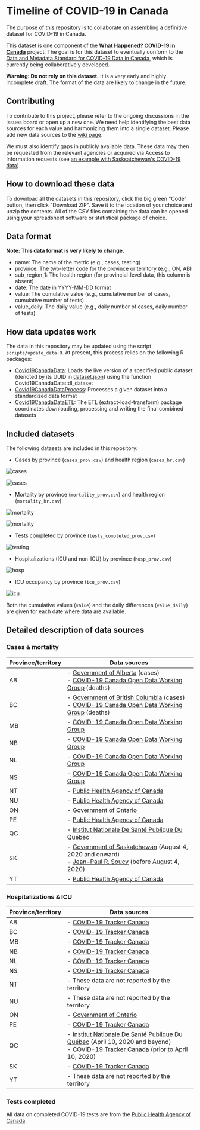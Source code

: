 # Timeline of COVID-19 in Canada

The purpose of this repository is to collaborate on assembling a definitive dataset for COVID-19 in Canada.

This dataset is one component of the **[What Happened? COVID-19 in Canada](https://whathappened.coronavirus.icu/)** project. The goal is for this dataset to eventually conform to the [Data and Metadata Standard for COVID-19 Data in Canada](https://github.com/ccodwg/CovidDataStandard), which is currently being collaboratively developed.

**Warning: Do not rely on this dataset.** It is a very early and highly incomplete draft. The format of the data are likely to change in the future.

## Contributing

To contribute to this project, please refer to the ongoing discussions in the issues board or open up a new one. We need help identifying the best data sources for each value and harmonizing them into a single dataset. Please add new data sources to the [wiki page](https://github.com/ccodwg/CovidTimelineCanada/wiki/List-of-data-sources).

We must also identify gaps in publicly available data. These data may then be requested from the relevant agencies or acquired via Access to Information requests (see [an example with Sasksatchewan's COVID-19 data](https://data.gripe/covid-19-in-saskatchewan/)).

## How to download these data

To download all the datasets in this repository, click the big green "Code" button, then click "Download ZIP". Save it to the location of your choice and unzip the contents. All of the CSV files containing the data can be opened using your spreadsheet software or statistical package of choice.

## Data format

**Note: This data format is very likely to change.**

- name: The name of the metric (e.g., cases, testing)
- province: The two-letter code for the province or territory (e.g., ON, AB)
- sub_region_1: The health region (for provincial-level data, this column is absent)
- date: The date in YYYY-MM-DD format
- value: The cumulative value (e.g., cumulative number of cases, cumulative number of tests)
- value_daily: The daily value (e.g., daily number of cases, daily number of tests)

## How data updates work

The data in this repository may be updated using the script `scripts/update_data.R`. At present, this process relies on the following R packages:

* [Covid19CanadaData](https://github.com/ccodwg/Covid19CanadaData): Loads the live version of a specified public dataset (denoted by its UUID in [dataset.json](https://github.com/ccodwg/Covid19CanadaArchive/blob/master/datasets.json)) using the function Covid19CanadaData::dl_dataset
* [Covid19CanadaDataProcess](https://github.com/ccodwg/Covid19CanadaDataProcess): Processes a given dataset into a standardized data format
* [Covid19CanadaDataETL](https://github.com/ccodwg/Covid19CanadaETL): The ETL (extract-load-transform) package coordinates downloading, processing and writing the final combined datasets

## Included datasets

The following datasets are included in this repository:

* Cases by province (`cases_prov.csv`) and health region (`cases_hr.csv`)

![cases](plots/cases_prov.png)

![cases](plots/cases_hr.png)

* Mortality by province (`mortality_prov.csv`) and health region (`mortality_hr.csv`)

![mortality](plots/mortality_prov.png)

![mortality](plots/mortality_hr.png)

* Tests completed by province (`tests_completed_prov.csv`)

![testing](plots/tests_completed_prov.png)

* Hospitalizations (ICU and non-ICU) by province (`hosp_prov.csv`)

![hosp](plots/hosp_prov.png)

* ICU occupancy by province (`icu_prov.csv`)

![icu](plots/icu_prov.png)

Both the cumulative values (`value`) and the daily differences (`value_daily`) are given for each date where data are available.

## Detailed description of data sources

### Cases & mortality

| Province/territory | Data sources                                                                                                                                                                                                                 |
|--------------------|------------------------------------------------------------------------------------------------------------------------------------------------------------------------------------------------------------------------------|
| AB                 | - [Government of Alberta](https://www.alberta.ca/stats/covid-19-alberta-statistics.htm) (cases)<br>- [COVID-19 Canada Open Data Working Group](https://opencovid.ca/) (deaths)                                               |
| BC                 | - [Government of British Columbia](http://www.bccdc.ca/health-info/diseases-conditions/covid-19/data) (cases)<br>- [COVID-19 Canada Open Data Working Group](https://opencovid.ca/) (deaths)                                         |
| MB                 | - [COVID-19 Canada Open Data Working Group](https://opencovid.ca/)                                                                                                                                                           |
| NB                 | - [COVID-19 Canada Open Data Working Group](https://opencovid.ca/)                                                                                                                                                           |
| NL                 | - [COVID-19 Canada Open Data Working Group](https://opencovid.ca/)                                                                                                                                                           |
| NS                 | - [COVID-19 Canada Open Data Working Group](https://opencovid.ca/)                                                                                                                                                           |
| NT                 | - [Public Health Agency of Canada](https://health-infobase.canada.ca/covid-19/epidemiological-summary-covid-19-cases.html)                                                                                                   |
| NU                 | - [Public Health Agency of Canada](https://health-infobase.canada.ca/covid-19/epidemiological-summary-covid-19-cases.html)                                                                                                   |
| ON                 | - [Government of Ontario](https://data.ontario.ca/dataset/status-of-covid-19-cases-in-ontario-by-public-health-unit-phu)                                                                                                     |
| PE                 | - [Public Health Agency of Canada](https://health-infobase.canada.ca/covid-19/epidemiological-summary-covid-19-cases.html)                                                                                                   |
| QC                 | - [Institut Nationale De Santé Publique Du Québec](https://www.inspq.qc.ca/covid-19/donnees)                                                                                                                                 |
| SK                 | - [Government of Saskatchewan](https://dashboard.saskatchewan.ca/health-wellness/covid-19/cases) (August 4, 2020 and onward)<br>- [Jean-Paul R. Soucy](https://data.gripe/covid-19-in-saskatchewan/) (before August 4, 2020) |
| YT                 | - [Public Health Agency of Canada](https://health-infobase.canada.ca/covid-19/epidemiological-summary-covid-19-cases.html)                                                                                                   |

### Hospitalizations & ICU

| Province/territory | Data sources                                                                                                                                                                                                 |
|--------------------|--------------------------------------------------------------------------------------------------------------------------------------------------------------------------------------------------------------|
| AB                 | - [COVID-19 Tracker Canada](https://covid19tracker.ca)                                                                                                                                                       |
| BC                 | - [COVID-19 Tracker Canada](https://covid19tracker.ca)                                                                                                                                                       |
| MB                 | - [COVID-19 Tracker Canada](https://covid19tracker.ca)                                                                                                                                                       |
| NB                 | - [COVID-19 Tracker Canada](https://covid19tracker.ca)                                                                                                                                                       |
| NL                 | - [COVID-19 Tracker Canada](https://covid19tracker.ca)                                                                                                                                                       |
| NS                 | - [COVID-19 Tracker Canada](https://covid19tracker.ca)                                                                                                                                                       |
| NT                 | - These data are not reported by the territory                                                                                                                                                               |
| NU                 | - These data are not reported by the territory                                                                                                                                                               |
| ON                 | - [Government of Ontario](https://data.ontario.ca/dataset/covid-19-cases-in-hospital-and-icu-by-ontario-health-region)                                                                                       |
| PE                 | - [COVID-19 Tracker Canada](https://covid19tracker.ca)                                                                                                                                                       |
| QC                 | - [Institut Nationale De Santé Publique Du Québec](https://www.inspq.qc.ca/covid-19/donnees) (April 10, 2020 and beyond)<br>- [COVID-19 Tracker Canada](https://covid19tracker.ca) (prior to April 10, 2020) |
| SK                 | - [COVID-19 Tracker Canada](https://covid19tracker.ca)                                                                                                                                                       |
| YT                 | - These data are not reported by the territory                                                                                                                                                               |

### Tests completed

All data on completed COVID-19 tests are from the [Public Health Agency of Canada](https://health-infobase.canada.ca/covid-19/epidemiological-summary-covid-19-cases.html).
